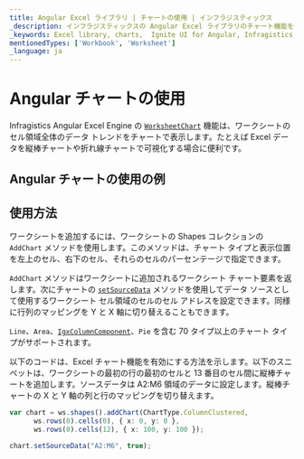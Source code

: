 ```yaml
---
title: Angular Excel ライブラリ | チャートの使用 | インフラジスティックス
_description: インフラジスティックスの Angular Excel ライブラリのチャート機能を使用して、ワークシートのセル領域全体のデータ トレンドをチャートで表示します。Ignite UI for Angular Excel データを 70 種類以上のチャート タイプで可視化できます。
_keywords: Excel library, charts,  Ignite UI for Angular, Infragistics, Excel ライブラリ, チャート, インフラジスティックス
mentionedTypes: ['Workbook', 'Worksheet']
_language: ja
---
```


# Angular チャートの使用

Infragistics Angular Excel Engine の [`WorksheetChart`]({environment:dvApiBaseUrl}/products/ignite-ui-angular/api/docs/typescript/latest/classes/worksheetchart.html) 機能は、ワークシートのセル領域全体のデータ トレンドをチャートで表示します。たとえば Excel データを縦棒チャートや折れ線チャートで可視化する場合に便利です。

## Angular チャートの使用の例

<code-view style="height: 500px"
           data-demos-base-url="{environment:dvDemosBaseUrl}"
           iframe-src="{environment:dvDemosBaseUrl}/excel/excel-library-working-with-charts"
           alt="Angular チャートの使用の例"
           github-src="excel/excel-library/working-with-charts">
</code-view>

<div class="divider--half"></div>

## 使用方法

ワークシートを追加するには、ワークシートの Shapes コレクションの `AddChart` メソッドを使用します。このメソッドは、チャート タイプと表示位置を左上のセル、右下のセル、それらのセルのパーセンテージで指定できます。

`AddChart` メソッドはワークシートに追加されるワークシート チャート要素を返します。次にチャートの [`setSourceData`]({environment:dvApiBaseUrl}/products/ignite-ui-angular/api/docs/typescript/latest/classes/worksheetchart.html#setsourcedata) メソッドを使用してデータ ソースとして使用するワークシート セル領域のセルのセル アドレスを設定できます。同様に行列のマッピングを Y と X 軸に切り替えることもできます。

`Line`、`Area`、[`IgxColumnComponent`]({environment:dvApiBaseUrl}/products/ignite-ui-angular/api/docs/typescript/latest/classes/igxcolumncomponent.html)、`Pie` を含む 70 タイプ以上のチャート タイプがサポートされます。

以下のコードは、Excel チャート機能を有効にする方法を示します。以下のスニペットは、ワークシートの最初の行の最初のセルと 13 番目のセル間に縦棒チャートを追加します。ソースデータは A2:M6 領域のデータに設定します。縦棒チャートの  X と Y 軸の列と行のマッピングを切り替えます。

```ts
var chart = ws.shapes().addChart(ChartType.ColumnClustered,
      ws.rows(0).cells(0), { x: 0, y: 0 },
      ws.rows(0).cells(12), { x: 100, y: 100 });

chart.setSourceData("A2:M6", true);
```
